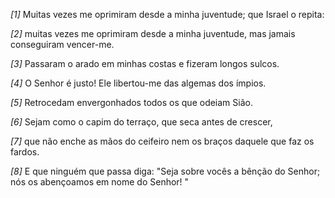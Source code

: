 *[1]* Muitas vezes me oprimiram desde a minha juventude; que Israel o repita:

*[2]* muitas vezes me oprimiram desde a minha juventude, mas jamais conseguiram vencer-me.

*[3]* Passaram o arado em minhas costas e fizeram longos sulcos.

*[4]* O Senhor é justo! Ele libertou-me das algemas dos ímpios.

*[5]* Retrocedam envergonhados todos os que odeiam Sião.

*[6]* Sejam como o capim do terraço, que seca antes de crescer,

*[7]* que não enche as mãos do ceifeiro nem os braços daquele que faz os fardos.

*[8]* E que ninguém que passa diga: "Seja sobre vocês a bênção do Senhor; nós os abençoamos em nome do Senhor! "


